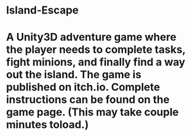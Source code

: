 # Island-Escape
# A Unity3D adventure game where the player needs to complete tasks, fight minions, and finally find a way out the island. The game is published on itch.io. Complete instructions can be found on the game page. (This may take couple minutes toload.)
